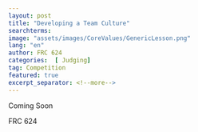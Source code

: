 ```yaml
---
layout: post
title: "Developing a Team Culture"
searchterms:
image: "assets/images/CoreValues/GenericLesson.png"
lang: "en"
author: FRC 624
categories:  [ Judging]
tag: Competition
featured: true
excerpt_separator: <!--more-->
---
```


Coming Soon

FRC 624
